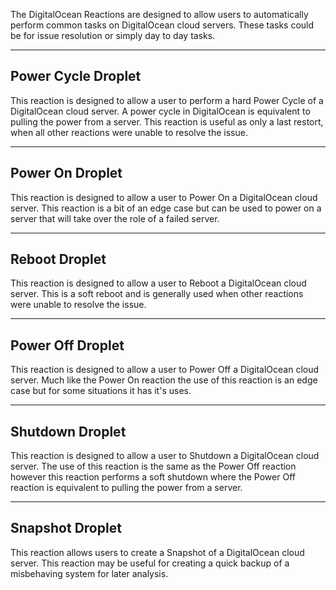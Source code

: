 The DigitalOcean Reactions are designed to allow users to automatically perform common tasks on DigitalOcean cloud servers. These tasks could be for issue resolution or simply day to day tasks.

---

## Power Cycle Droplet

This reaction is designed to allow a user to perform a hard Power Cycle of a DigitalOcean cloud server. A power cycle in DigitalOcean is equivalent to pulling the power from a server. This reaction is useful as only a last restort, when all other reactions were unable to resolve the issue.

---

## Power On Droplet

This reaction is designed to allow a user to Power On a DigitalOcean cloud server. This reaction is a bit of an edge case but can be used to power on a server that will take over the role of a failed server.

---

## Reboot Droplet

This reaction is designed to allow a user to Reboot a DigitalOcean cloud server. This is a soft reboot and is generally used when other reactions were unable to resolve the issue.

---

## Power Off Droplet

This reaction is designed to allow a user to Power Off a DigitalOcean cloud server. Much like the Power On reaction the use of this reaction is an edge case but for some situations it has it's uses.

---

## Shutdown Droplet

This reaction is designed to allow a user to Shutdown a DigitalOcean cloud server. The use of this reaction is the same as the Power Off reaction however this reaction performs a soft shutdown where the Power Off reaction is equivalent to pulling the power from a server.

---

## Snapshot Droplet

This reaction allows users to create a Snapshot of a DigitalOcean cloud server. This reaction may be useful for creating a quick backup of a misbehaving system for later analysis.
